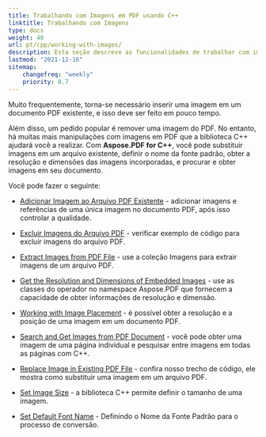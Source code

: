 ```yaml
---
title: Trabalhando com Imagens em PDF usando C++
linktitle: Trabalhando com Imagens
type: docs
weight: 40
url: pt/cpp/working-with-images/
description: Esta seção descreve as funcionalidades de trabalhar com imagens em um arquivo PDF usando a biblioteca C++.
lastmod: "2021-12-16"
sitemap:
    changefreq: "weekly"
    priority: 0.7
---
```


Muito frequentemente, torna-se necessário inserir uma imagem em um documento PDF existente, e isso deve ser feito em pouco tempo.

Além disso, um pedido popular é remover uma imagem do PDF. No entanto, há muitas mais manipulações com imagens em PDF que a biblioteca C++ ajudará você a realizar. Com **Aspose.PDF for C++**, você pode substituir imagens em um arquivo existente, definir o nome da fonte padrão, obter a resolução e dimensões das imagens incorporadas, e procurar e obter imagens em seu documento.

Você pode fazer o seguinte:

- [Adicionar Imagem ao Arquivo PDF Existente](/pdf/cpp/add-image-to-existing-pdf-file/) - adicionar imagens e referências de uma única imagem no documento PDF, após isso controlar a qualidade.

- [Excluir Imagens do Arquivo PDF](/pdf/cpp/delete-images-from-pdf-file/) - verificar exemplo de código para excluir imagens do arquivo PDF.
- [Extract Images from PDF File](/pdf/cpp/extract-images-from-pdf-file/) - use a coleção Imagens para extrair imagens de um arquivo PDF.
- [Get the Resolution and Dimensions of Embedded Images](/pdf/cpp/get-resolution-and-dimensions-of-embedded-images/) - use as classes do operador no namespace Aspose.PDF que fornecem a capacidade de obter informações de resolução e dimensão.
- [Working with Image Placement](/pdf/cpp/working-with-image-placement/) - é possível obter a resolução e a posição de uma imagem em um documento PDF.
- [Search and Get Images from PDF Document](/pdf/cpp/search-and-get-images-from-pdf-document/) - você pode obter uma imagem de uma página individual e pesquisar entre imagens em todas as páginas com C++.
- [Replace Image in Existing PDF File](/pdf/cpp/replace-image-in-existing-pdf-file/) - confira nosso trecho de código, ele mostra como substituir uma imagem em um arquivo PDF.
- [Set Image Size](/pdf/cpp/set-image-size/) - a biblioteca C++ permite definir o tamanho de uma imagem.

- [Set Default Font Name](/pdf/cpp/set-default-font-name/) - Definindo o Nome da Fonte Padrão para o processo de conversão.